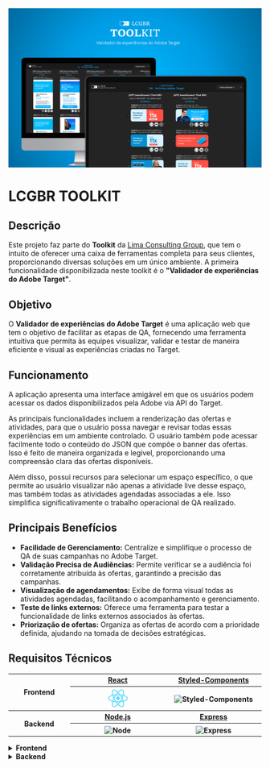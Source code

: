 <img align="center" src="./public/toolkit_readme_capa.png" alt="Blue background with a demonstration of the web view in a notebook and a desktop computer">

# LCGBR TOOLKIT
## Descrição
Este projeto faz parte do **Toolkit** da [Lima Consulting Group](https://www.limaconsulting.com/), que tem o intuito de oferecer uma caixa de ferramentas completa para seus clientes, proporcionando diversas soluções em um único ambiente. A primeira funcionalidade disponibilizada neste toolkit é o **"Validador de experiências do Adobe Target"**.

## Objetivo
O **Validador de experiências do Adobe Target** é uma aplicação web que tem o objetivo de facilitar as etapas de QA, fornecendo uma ferramenta intuitiva que permita às equipes visualizar, validar e testar de maneira eficiente e visual as experiências criadas no Target.

## Funcionamento
A aplicação apresenta uma interface amigável em que os usuários podem acessar os dados disponibilizados pela Adobe via API do Target. 

As principais funcionalidades incluem a renderização das ofertas e atividades, para que o usuário possa navegar e revisar todas essas experiências em um ambiente controlado. O usuário também pode acessar facilmente todo o conteúdo do JSON que compõe o banner das ofertas. Isso é feito de maneira organizada e legível, proporcionando uma compreensão clara das ofertas disponíveis.

Além disso, possui recursos para selecionar um espaço específico, o que permite ao usuário visualizar não apenas a atividade live desse espaço, mas também todas as atividades agendadas associadas a ele. Isso simplifica significativamente o trabalho operacional de QA realizado.

## Principais Benefícios
- **Facilidade de Gerenciamento:** Centralize e simplifique o processo de QA de suas campanhas no Adobe Target.
- **Validação Precisa de Audiências:** Permite verificar se a audiência foi corretamente atribuída às ofertas, garantindo a precisão das campanhas.
- **Visualização de agendamentos:** Exibe de forma visual todas as atividades agendadas, facilitando o acompanhamento e gerenciamento.
- **Teste de links externos:** Oferece uma ferramenta para testar a funcionalidade de links externos associados às ofertas.
- **Priorização de ofertas:** Organiza as ofertas de acordo com a prioridade definida, ajudando na tomada de decisões estratégicas.

## Requisitos Técnicos

<table>
  <tr>
    <th width="110px" rowspan="2">Frontend</th>
    <th width="110px"><a href="https://react.dev/" target="_blank">React</a></th>
    <th width="180px"><a href="https://styled-components.com/" target="_blank">Styled-Components</a></th>
   </tr>
  <tr>
    <th><img align="center" alt="React" height="40" src="https://raw.githubusercontent.com/devicons/devicon/master/icons/react/react-original.svg"></th>
    <th><img align="center" alt="Styled-Components" height="40" src="https://miro.medium.com/v2/resize:fit:636/format:webp/1*7jRD5QhgARucFKvRHFxpOg.png"></th>
  </tr>
  <tr>
    <th width="110px" rowspan="2">Backend</th>
    <th width="180px"><a href="https://nodejs.org/pt" target="_blank">Node.js</a></th>
    <th width="180px"><a href="https://expressjs.com/pt-br/" target="_blank">Express</a></th>
   </tr>
  <tr>
    <th><img align="center" alt="Node" height="40" src="https://cdn.jsdelivr.net/gh/devicons/devicon/icons/nodejs/nodejs-original.svg"></th>
    <th><img align="center" alt="Express" height="40" src="https://cdn.jsdelivr.net/gh/devicons/devicon@latest/icons/express/express-original.svg"></th>
  </tr>
</table> 

<details>
  <summary><strong>Frontend</strong></summary>

### Tecnologias
O frontend deste projeto foi desenvolvido utilizando:

- `React`: Uma biblioteca `JavaScript` de código aberto para criar interfaces de usuário, que permite o desenvolvimento de aplicações web escaláveis e reativas.
- `Styled-Components`: Uma biblioteca que permite escrever estilos `CSS` de forma mais dinâmica e modular, utilizando JavaScript para estilizar componentes React.

Além disso, foram utilizadas as seguintes dependências de desenvolvimento:
- `Eslint`: Ferramenta de linting para manter um código JavaScript consistente e de alta qualidade.
- `Vite`: Uma ferramenta de construção de aplicações web rápida e minimalista que utiliza ESM (ECMAScript Modules) nativo para desenvolvimento de frontend.

Essas tecnologias foram escolhidas para proporcionar uma experiência de desenvolvimento moderna, eficiente e escalável para o projeto.

### Iniciando
1. Clone o repositório
2. Instale as dependências, com `npm i`
3. Inicie o servidor com `npm run dev`
>Aviso: O frontend estará disponível na porta **5173**. Certifique-se de acessar esta porta para visualizar a aplicação.

</details>

<details>
  <summary><strong>Backend</strong></summary>

[Repositório do backend do projeto](https://github.com/marcelo-mls/banco-pan-qa-target-api)

O backend deste projeto foi desenvolvido em `Node.js` com `Express` e interage com as APIs da Adobe.

Ele realiza requisições HTTP para obter informações sobre atividades, ofertas e audiências dentro do ambiente do Adobe Target. Posteriormente, ele processa, manipula e organiza os dados recebidos, mesclando, ordenando e refinando os resultados conforme necessário. Esses dados são então disponibilizados de forma mais organizada e estruturada através de uma outra API HTTP para consumo externo.

Em suma, o projeto atua como uma ponte entre as APIs do Adobe Target e outros sistemas, entregando informações de maneira mais acessível e organizada.

### Tecnologias
Este projeto foi desenvolvido utilizando `Node.js` juntamente com as seguintes tecnologias e bibliotecas:

- `Express`: Utilizado como framework web para criar e gerenciar as rotas da API, facilitando o desenvolvimento de aplicativos web e APIs RESTful.
- `Cors`: Usado para habilitar o controle de acesso HTTP, permitindo que este aplicativo web seja acessado por outros domínios.
- `Dotenv`: Utilizado para carregar variáveis de ambiente a partir de um arquivo .env, facilitando a configuração de informações sensíveis, como chaves de acesso e segredos do cliente.

Além disso, foram utilizadas as seguintes dependências de desenvolvimento:

- `Nodemon`: Ferramenta de desenvolvimento usada para monitorar as alterações nos arquivos do projeto e reiniciar automaticamente o servidor quando necessário durante o desenvolvimento.
- `Eslint`: Utilizado como uma ferramenta de linting para manter um código JavaScript consistente e de alta qualidade.

Essas tecnologias e bibliotecas foram escolhidas para oferecer uma base sólida e eficiente para o desenvolvimento da aplicação, garantindo desempenho e facilidade de manutenção.

### Iniciando
1. Clone o repositório
2. Instale as dependências, com `npm i`
4. Informe as variáveis de ambiente
3. Inicie o servidor com `npm run dev`
>Aviso: Certifique-se de acessar corretamente a porta informada nas variáveis de ambiente para testar a aplicação.

### Variáveis de Ambiente
As variáveis de ambiente são configuradas para garantir a segurança da aplicação. Elas armazenam informações sensíveis ou configurações específicas que não devem ser expostas diretamente no código-fonte.

Abaixo estão as principais variáveis de ambiente utilizadas neste projeto:

- API_PORT: Porta na qual o servidor da API estará disponível durante o desenvolvimento.
- TENANT_ID: Identificador do tenant do cliente.
- API_KEY: Chave de API para autenticação nas APIs da Adobe.
- HEADER_ACCEPT_V2: Tipo de conteúdo aceito para API v2 do Adobe Target.
- HEADER_ACCEPT_V3: Tipo de conteúdo aceito para API v3 do Adobe Target.
- CLIENT_ID: ID do cliente para autenticação na Adobe.
- CLIENT_SECRET: Segredo do cliente para autenticação na Adobe.
- CLIENT_SCOPE: Escopos de permissão necessários para acessar recursos específicos.

Importante lembrar de criar um arquivo `.env` e preencher com as variáveis de ambiente conforme modelo do arquivo `.env.example`

```env
API_PORT=3001
TENANT_ID=
API_KEY=
HEADER_ACCEPT_V2=application/vnd.adobe.target.v2+json
HEADER_ACCEPT_V3=application/vnd.adobe.target.v3+json
CLIENT_ID=
CLIENT_SECRET=
CLIENT_SCOPE=
```

#### Documentação
Para mais detalhes sobre como configurar essas variáveis e utilizá-las corretamente, consulte a documentação relacionada:
- [Authenticate and access Experience Platform APIs](https://experienceleague.adobe.com/en/docs/experience-platform/landing/platform-apis/api-authentication#authentication-for-each-session)
- [Configure authentication for Adobe Target APIs](https://experienceleague.adobe.com/en/docs/target-dev/developer/api/configure-authentication)
- [Adobe Target Admin and Reporting APIs](https://developer.adobe.com/target/administer/admin-api/#tag/Offers)

### Rotas
> Todas as rotas retornam JSON.
> Em caso de sucesso, o status de resposta é 200 (OK).
> Lembre-se de informar os parâmetros adequados

- #### Atividades
`GET`: /activities/
>Retorna uma lista de todas as atividades.

`GET`: /activities/:activityId
>Retorna os detalhes de uma atividade específica com base no seu ID.

- #### Audiências
`GET`: /audiences/
>Retorna uma lista de todas as audiências.

`GET`: /audiences/:audienceId
>Retorna os detalhes de uma audiência específica com base no seu ID.

- #### Ofertas
`GET`: /offers/:offerId
>Retorna os detalhes de uma oferta específica com base no seu ID.

- #### Espaços
`GET`: /space/clean/:spaceName
>Retorna todo o conteúdo de um espaço, incluindo atividades, ofertas e audiências.

</details>
